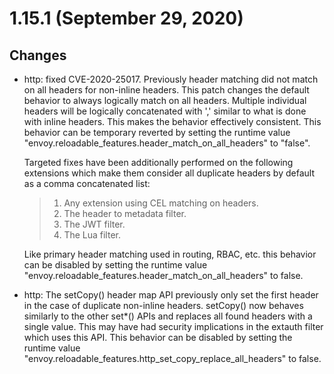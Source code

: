1.15.1 (September 29, 2020)
===========================

Changes
-------

-   http: fixed CVE-2020-25017. Previously header matching did not match
    on all headers for non-inline headers. This patch changes the
    default behavior to always logically match on all headers. Multiple
    individual headers will be logically concatenated with \',\' similar
    to what is done with inline headers. This makes the behavior
    effectively consistent. This behavior can be temporary reverted by
    setting the runtime value
    \"envoy.reloadable_features.header_match_on_all_headers\" to
    \"false\".

    Targeted fixes have been additionally performed on the following
    extensions which make them consider all duplicate headers by default
    as a comma concatenated list:

    > 1.  Any extension using CEL matching on headers.
    > 2.  The header to metadata filter.
    > 3.  The JWT filter.
    > 4.  The Lua filter.

    Like primary header matching used in routing, RBAC, etc. this
    behavior can be disabled by setting the runtime value
    \"envoy.reloadable_features.header_match_on_all_headers\" to false.

-   http: The setCopy() header map API previously only set the first
    header in the case of duplicate non-inline headers. setCopy() now
    behaves similarly to the other set\*() APIs and replaces all found
    headers with a single value. This may have had security implications
    in the extauth filter which uses this API. This behavior can be
    disabled by setting the runtime value
    \"envoy.reloadable_features.http_set_copy_replace_all_headers\" to
    false.
